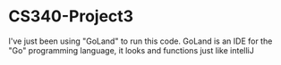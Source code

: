 # CS340-Project3



I've just been using "GoLand" to run this code. GoLand is an IDE for the "Go" programming language, it looks and functions
just like intelliJ
